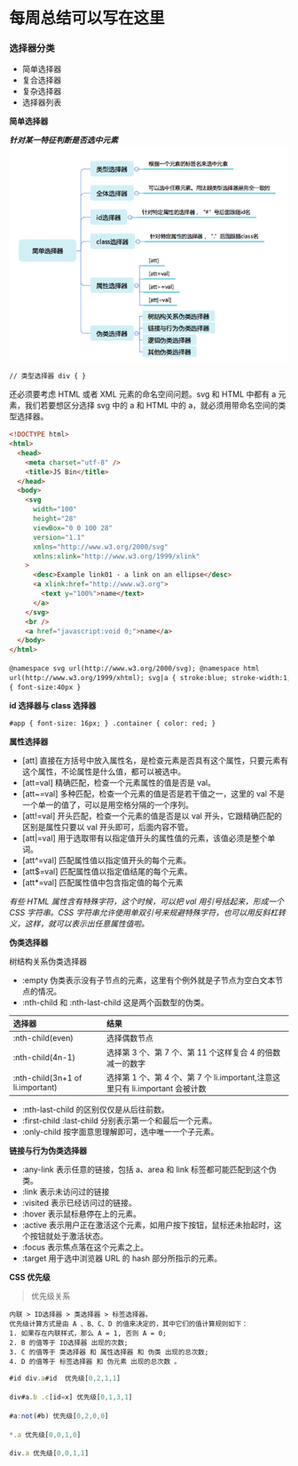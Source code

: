 # 每周总结可以写在这里

### 选择器分类

- 简单选择器
- 复合选择器
- 复杂选择器
- 选择器列表

**简单选择器**

**_针对某一特征判断是否选中元素_**
![运行结果](./images/1.png)

```html
// 类型选择器 div { }
```

还必须要考虑 HTML 或者 XML 元素的命名空间问题。svg 和 HTML 中都有 a 元素，我们若要想区分选择 svg 中的 a 和 HTML 中的 a，就必须用带命名空间的类型选择器。

```html
<!DOCTYPE html>
<html>
  <head>
    <meta charset="utf-8" />
    <title>JS Bin</title>
  </head>
  <body>
    <svg
      width="100"
      height="28"
      viewBox="0 0 100 28"
      version="1.1"
      xmlns="http://www.w3.org/2000/svg"
      xmlns:xlink="http://www.w3.org/1999/xlink"
    >
      <desc>Example link01 - a link on an ellipse</desc>
      <a xlink:href="http://www.w3.org">
        <text y="100%">name</text>
      </a>
    </svg>
    <br />
    <a href="javascript:void 0;">name</a>
  </body>
</html>

@namespace svg url(http://www.w3.org/2000/svg); @namespace html
url(http://www.w3.org/1999/xhtml); svg|a { stroke:blue; stroke-width:1; } html|a
{ font-size:40px }
```

**id 选择器与 class 选择器**

```html
#app { font-size: 16px; } .container { color: red; }
```

**属性选择器**

- [att] 直接在方括号中放入属性名，是检查元素是否具有这个属性，只要元素有这个属性，不论属性是什么值，都可以被选中。
- [att=val] 精确匹配，检查一个元素属性的值是否是 val。
- [att~=val] 多种匹配，检查一个元素的值是否是若干值之一，这里的 val 不是一个单一的值了，可以是用空格分隔的一个序列。
- [att!=val] 开头匹配，检查一个元素的值是否是以 val 开头，它跟精确匹配的区别是属性只要以 val 开头即可，后面内容不管。
- [att|=val] 用于选取带有以指定值开头的属性值的元素，该值必须是整个单词。
- [att^=val] 匹配属性值以指定值开头的每个元素。
- [att$=val] 匹配属性值以指定值结尾的每个元素。
- [att*=val] 匹配属性值中包含指定值的每个元素

_有些 HTML 属性含有特殊字符，这个时候，可以把 val 用引号括起来，形成一个 CSS 字符串。CSS 字符串允许使用单双引号来规避特殊字符，也可以用反斜杠转义，这样，就可以表示出任意属性值啦。_

**伪类选择器**

树结构关系伪类选择器

- :empty 伪类表示没有子节点的元素，这里有个例外就是子节点为空白文本节点的情况。
- :nth-child 和 :nth-last-child 这是两个函数型的伪类。

| 选择器                           | 结果                                                                          |
| :------------------------------- | :---------------------------------------------------------------------------- |
| :nth-child(even)                 | 选择偶数节点                                                                  |
| :nth-child(4n-1)                 | 选择第 3 个、第 7 个、第 11 个这样复合 4 的倍数减一的数字                     |
| :nth-child(3n+1 of li.important) | 选择第 1 个、第 4 个、第 7 个 li.important,注意这里只有 li.important 会被计数 |

- :nth-last-child 的区别仅仅是从后往前数。
- :first-child :last-child 分别表示第一个和最后一个元素。
- :only-child 按字面意思理解即可，选中唯一一个子元素。

**链接与行为伪类选择器**

- :any-link 表示任意的链接，包括 a、area 和 link 标签都可能匹配到这个伪类。
- :link 表示未访问过的链接
- :visited 表示已经访问过的链接。
- :hover 表示鼠标悬停在上的元素。
- :active 表示用户正在激活这个元素，如用户按下按钮，鼠标还未抬起时，这个按钮就处于激活状态。
- :focus 表示焦点落在这个元素之上。
- :target 用于选中浏览器 URL 的 hash 部分所指示的元素。

**CSS 优先级**

> 优先级关系

    内联 > ID选择器 > 类选择器 > 标签选择器。
    优先级计算方式是由 A 、B、C、D 的值来决定的，其中它们的值计算规则如下：
    1. 如果存在内联样式，那么 A = 1, 否则 A = 0;
    2. B 的值等于 ID选择器 出现的次数;
    3. C 的值等于 类选择器 和 属性选择器 和 伪类 出现的总次数;
    4. D 的值等于 标签选择器 和 伪元素 出现的总次数 。

```js
#id div.a#id  优先级[0,2,1,1]

div#a.b .c[id=x] 优先级[0,1,3,1]

#a:not(#b) 优先级[0,2,0,0]

*.a 优先级[0,0,1,0]

div.a 优先级[0,0,1,1]

```
